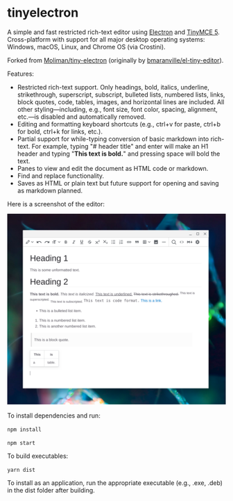 # tinyelectron

A simple and fast restricted rich-text editor using [Electron](https://www.electronjs.org/) and [TinyMCE 5](https://github.com/tinymce/tinymce). Cross-platform with support for all major desktop operating systems: Windows, macOS, Linux, and Chrome OS (via Crostini).

Forked from [Moliman/tiny-electron](https://github.com/Moliman/tiny-electron) (originally by [bmaranville/el-tiny-editor](https://github.com/bmaranville/el-tiny-editor)).

Features:

* Restricted rich-text support. Only headings, bold, italics, underline, strikethrough, superscript, subscript, bulleted lists, numbered lists, links, block quotes, code, tables, images, and horizontal lines are included. All other styling—including, e.g., font size, font color, spacing, alignment, etc.—is disabled and automatically removed.
* Editing and formatting keyboard shortcuts (e.g., ctrl+v for paste, ctrl+b for bold, ctrl+k for links, etc.).
* Partial support for while-typing conversion of basic markdown into rich-text. For example, typing "# header title" and enter will make an H1 header and typing "**This text is bold.**" and pressing space will bold the text.
* Panes to view and edit the document as HTML code or markdown.
* Find and replace functionality.
* Saves as HTML or plain text but future support for opening and saving as markdown planned.

Here is a screenshot of the editor:

[![](screenshot.png)](screenshot.png?raw=true)

To install dependencies and run:

`npm install`

`npm start`

To build executables:

`yarn dist`

To install as an application, run the appropriate executable (e.g., .exe, .deb) in the dist folder after building.

